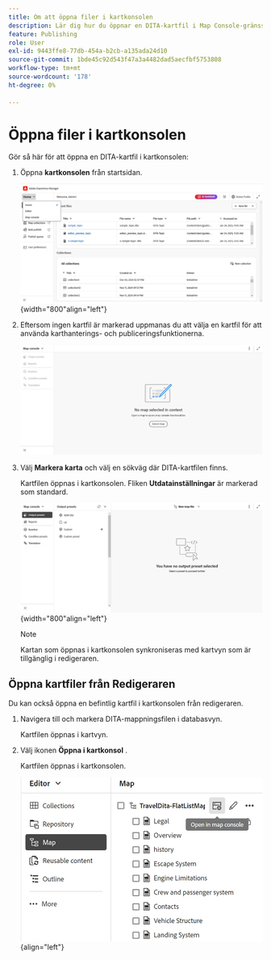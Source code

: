 ```yaml
---
title: Om att öppna filer i kartkonsolen
description: Lär dig hur du öppnar en DITA-kartfil i Map Console-gränssnittet i Adobe Experience Manager Guides.
feature: Publishing
role: User
exl-id: 9443ffe8-77db-454a-b2cb-a135ada24d10
source-git-commit: 1bde45c92d543f47a3a4482dad5aecfbf5753808
workflow-type: tm+mt
source-wordcount: '178'
ht-degree: 0%

---
```


# Öppna filer i kartkonsolen

Gör så här för att öppna en DITA-kartfil i kartkonsolen:

1. Öppna **kartkonsolen** från startsidan.

   ![Nytt ](images/map-console-home-page.png){width="800"align="left"}

2. Eftersom ingen kartfil är markerad uppmanas du att välja en kartfil för att använda karthanterings- och publiceringsfunktionerna.

   ![Nytt](images/empty-screen-map-console.png)

3. Välj **Markera karta** och välj en sökväg där DITA-kartfilen finns.

   Kartfilen öppnas i kartkonsolen. Fliken **Utdatainställningar** är markerad som standard.

   ![Nytt](images/map-console-screen.png){width="800"align="left"}

   >[!NOTE]
   >
   >  Kartan som öppnas i kartkonsolen synkroniseras med kartvyn som är tillgänglig i redigeraren.

## Öppna kartfiler från Redigeraren

Du kan också öppna en befintlig kartfil i kartkonsolen från redigeraren.

1. Navigera till och markera DITA-mappningsfilen i databasvyn.

   Kartfilen öppnas i kartvyn.

2. Välj ikonen **Öppna i kartkonsol** .

   Kartfilen öppnas i kartkonsolen.

   ![Nytt ](images/map-console.png){align="left"}
